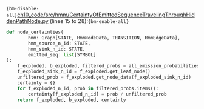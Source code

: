 `{bm-disable-all}`[ch10_code/src/hmm/CertaintyOfEmittedSequenceTravelingThroughHiddenPathNode.py](ch10_code/src/hmm/CertaintyOfEmittedSequenceTravelingThroughHiddenPathNode.py) (lines 15 to 28):`{bm-enable-all}`

```python
def node_certainties(
        hmm: Graph[STATE, HmmNodeData, TRANSITION, HmmEdgeData],
        hmm_source_n_id: STATE,
        hmm_sink_n_id: STATE,
        emitted_seq: list[SYMBOL]
):
    f_exploded, b_exploded, filtered_probs = all_emission_probabilities(hmm, hmm_source_n_id, hmm_sink_n_id, emitted_seq)
    f_exploded_sink_n_id = f_exploded.get_leaf_node()
    unfiltered_prob = f_exploded.get_node_data(f_exploded_sink_n_id)
    certainty = {}
    for f_exploded_n_id, prob in filtered_probs.items():
        certainty[f_exploded_n_id] = prob / unfiltered_prob
    return f_exploded, b_exploded, certainty
```